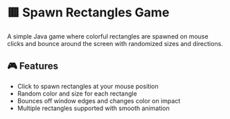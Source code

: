 # 🟥 Spawn Rectangles Game

A simple Java game where colorful rectangles are spawned on mouse clicks and bounce around the screen with randomized sizes and directions.

## 🎮 Features

- Click to spawn rectangles at your mouse position
- Random color and size for each rectangle
- Bounces off window edges and changes color on impact
- Multiple rectangles supported with smooth animation
